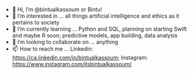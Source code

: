 - 👋 Hi, I’m @bintualkassoum or Bintu!
- 👀 I’m interested in ... all things artificial intelligence and ethics as it pertains to society 
- 🌱 I’m currently learning ... Python and SQL, planning on starting Swift and maybe R soon; predictive models, app building, data analysis  
- 💞️ I’m looking to collaborate on ... anything 
- 📫 How to reach me ... Linkedin: https://ca.linkedin.com/in/bintualkassoum; Instagram: https://www.instagram.com/itsbintualkassoum/

<!---
bintualkassoum/bintualkassoum is a ✨ special ✨ repository because its `README.md` (this file) appears on your GitHub profile.
You can click the Preview link to take a look at your changes.
--->
